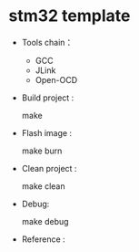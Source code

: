 # stm32 template
- Tools chain：

    - GCC
    - JLink
    - Open-OCD

- Build project :

    make

- Flash image :

    make burn
    
- Clean project :
  
    make clean

- Debug:

    make debug

- Reference :
  
